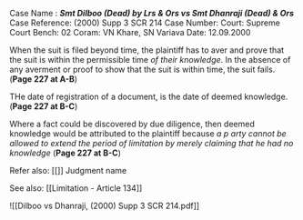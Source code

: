 Case Name : ***Smt Dilboo (Dead) by Lrs & Ors vs Smt Dhanraji (Dead) & Ors***
Case Reference: (2000) Supp 3 SCR 214
Case Number: 
Court: Supreme Court
Bench: 02
Coram: VN Khare, SN Variava
Date: 12.09.2000

When the suit is filed beyond time, the plaintiff has to aver and prove that the suit is within the permissible time *of their knowledge*. In the absence of any averment or proof to show that the suit is within time, the suit fails. (**Page 227 at A-B**)

THe date of registration of a document, is the date of deemed knowledge. (**Page 227 at B-C**)

Where a fact could be discovered by due diligence, then deemed knowledge would be attributed to the plaintiff because *a p arty cannot be allowed to extend the period of limitation by merely claiming that he had no knowledge* (**Page 227 at B-C**)

Refer also:
[[]]
Judgment name

See also:
[[Limitation - Article 134]] 

![[Dilboo vs Dhanraji, (2000) Supp 3 SCR 214.pdf]]